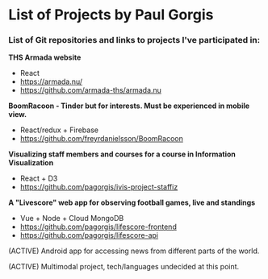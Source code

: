 # List of Projects by Paul Gorgis
### List of Git repositories and links to projects I've participated in:

**THS Armada website**
- React
- https://armada.nu/
- https://github.com/armada-ths/armada.nu

**BoomRacoon - Tinder but for interests. Must be experienced in mobile view.**
- React/redux + Firebase
- https://github.com/freyrdanielsson/BoomRacoon

**Visualizing staff members and courses for a course in Information Visualization**
- React + D3
- https://github.com/pagorgis/ivis-project-staffiz

**A "Livescore" web app for observing football games, live and standings**
- Vue + Node + Cloud MongoDB
- https://github.com/pagorgis/lifescore-frontend
- https://github.com/pagorgis/lifescore-api

(ACTIVE) Android app for accessing news from different parts of the world.

(ACTIVE) Multimodal project, tech/languages undecided at this point.
